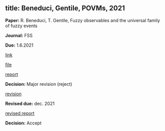 title: Beneduci, Gentile, POVMs, 2021
---
**Paper:** R. Beneduci, T. Gentile, Fuzzy observables and the universal family of fuzzy events

**Journal:** FSS

**Due:** 1.6.2021

[link]()

[file](REF_beneduci2021/file.pdf)

[report](REF_beneduci2021/report.pdf)

**Decision:** Major revision (reject)

[revision](REF_beneduci2021/revision.pdf)

**Revised due:** dec. 2021

[revised report](REF_beneduci2021/revised_report.pdf)

**Decision:** Accept 
